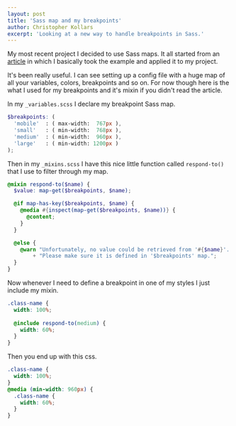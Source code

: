 ```yaml
---
layout: post
title: 'Sass map and my breakpoints'
author: Christopher Kollars
excerpt: 'Looking at a new way to handle breakpoints in Sass.'
---
```


My most recent project I decided to use Sass maps. It all started from an [article](http://www.sitepoint.com/managing-responsive-breakpoints-sass/) in which I basically took the example and applied it to my project. 

It's been really useful. I can see setting up a config file with a huge map of all your variables, colors, breakpoints and so on. For now though here is the what I used for my breakpoints and it's mixin if you didn't read the article.

In my `_variables.scss` I declare my breakpoint Sass map.

```scss
$breakpoints: (
  'mobile'  : ( max-width:  767px ),
  'small'   : ( min-width:  768px ),
  'medium'  : ( min-width:  960px ),
  'large'   : ( min-width: 1200px )
);
```

Then in my `_mixins.scss` I have this nice little function called `respond-to()` that I use to filter through my map.

```scss
@mixin respond-to($name) {
  $value: map-get($breakpoints, $name);

  @if map-has-key($breakpoints, $name) {
    @media #{inspect(map-get($breakpoints, $name))} {
      @content;
    }
  }

  @else {
    @warn "Unfortunately, no value could be retrieved from '#{$name}'. "
        + "Please make sure it is defined in '$breakpoints' map.";
  }
}
```

Now whenever I need to define a breakpoint in one of my styles I just include my mixin.

```scss
.class-name {
  width: 100%;
  
  @include respond-to(medium) {
    width: 60%;
  }
}
```

Then you end up with this css.

```css
.class-name {
  width: 100%;
}
@media (min-width: 960px) {
  .class-name {
    width: 60%;
  }
}
```